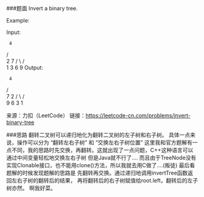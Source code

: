 ###题面
Invert a binary tree.

Example:

Input:

     4
   /   \
  2     7
 / \   / \
1   3 6   9
Output:

     4
   /   \
  7     2
 / \   / \
9   6 3   1

来源：力扣（LeetCode）
链接：https://leetcode-cn.com/problems/invert-binary-tree

###思路
翻转二叉树可以递归地化为翻转二叉树的左子树和右子树。
具体一点来说，操作可以分为 “翻转左右子树” 和 “交换左右子树位置”
这里我和官方题解有一点不同，我的思路时先交换，再翻转。这就出现了一点问题，C++这种语言可以通过中间变量轻松地交换左右子树
但是Java就不行了.... 而且由于TreeNode没有实现Clonable接口，也不能用clone()方法，所以我就去用C做了....(叛徒)
最后看题解的时候发现题解的思路是 先翻转再交换。通过递归地调用invertTree函数返回左右子树的翻转后的结果，
再将翻转后的右子树赋值给root.left，翻转后的左子树亦然。
啊我好菜。